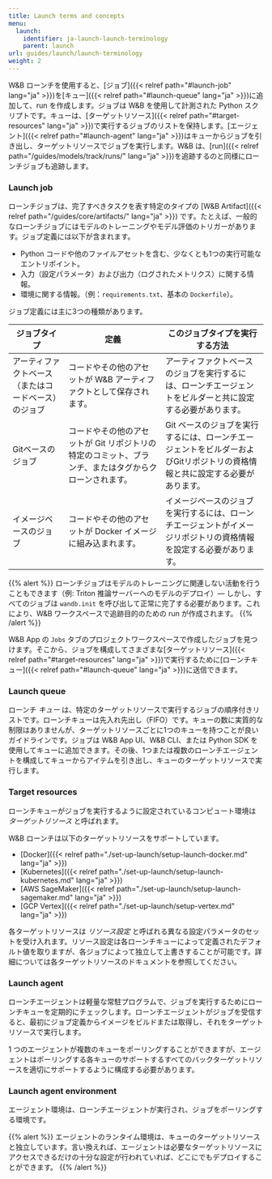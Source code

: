 ```yaml
---
title: Launch terms and concepts
menu:
  launch:
    identifier: ja-launch-launch-terminology
    parent: launch
url: guides/launch/launch-terminology
weight: 2
---
```


W&B ローンチを使用すると、[ジョブ]({{< relref path="#launch-job" lang="ja" >}})を[キュー]({{< relref path="#launch-queue" lang="ja" >}})に追加して、run を作成します。ジョブは W&B を使用して計測された Python スクリプトです。キューは、[ターゲットリソース]({{< relref path="#target-resources" lang="ja" >}})で実行するジョブのリストを保持します。[エージェント]({{< relref path="#launch-agent" lang="ja" >}})はキューからジョブを引き出し、ターゲットリソースでジョブを実行します。W&B は、[run]({{< relref path="/guides/models/track/runs/" lang="ja" >}})を追跡するのと同様にローンチジョブも追跡します。

### Launch job
ローンチジョブは、完了すべきタスクを表す特定のタイプの [W&B Artifact]({{< relref path="/guides/core/artifacts/" lang="ja" >}}) です。たとえば、一般的なローンチジョブにはモデルのトレーニングやモデル評価のトリガーがあります。ジョブ定義には以下が含まれます。

- Python コードや他のファイルアセットを含む、少なくとも1つの実行可能なエントリポイント。
- 入力（設定パラメータ）および出力（ログされたメトリクス）に関する情報。
- 環境に関する情報。（例：`requirements.txt`、基本の `Dockerfile`）。

ジョブ定義には主に3つの種類があります。

| ジョブタイプ | 定義 | このジョブタイプを実行する方法 | 
| ---------- | --------- | -------------- |
|アーティファクトベース（またはコードベース）のジョブ| コードやその他のアセットが W&B アーティファクトとして保存されます。| アーティファクトベースのジョブを実行するには、ローンチエージェントをビルダーと共に設定する必要があります。|
|Gitベースのジョブ| コードやその他のアセットが Git リポジトリの特定のコミット、ブランチ、またはタグからクローンされます。 | Git ベースのジョブを実行するには、ローンチエージェントをビルダーおよびGitリポジトリの資格情報と共に設定する必要があります。|
|イメージベースのジョブ| コードやその他のアセットが Docker イメージに組み込まれます。 | イメージベースのジョブを実行するには、ローンチエージェントがイメージリポジトリの資格情報を設定する必要があります。| 

{{% alert %}}
ローンチジョブはモデルのトレーニングに関連しない活動を行うこともできます（例: Triton 推論サーバーへのモデルのデプロイ）— しかし、すべてのジョブは `wandb.init` を呼び出して正常に完了する必要があります。これにより、W&B ワークスペースで追跡目的のための run が作成されます。
{{% /alert %}}

W&B App の `Jobs` タブのプロジェクトワークスペースで作成したジョブを見つけます。そこから、ジョブを構成してさまざまな[ターゲットリソース]({{< relref path="#target-resources" lang="ja" >}})で実行するために[ローンチキュー]({{< relref path="#launch-queue" lang="ja" >}})に送信できます。

### Launch queue
ローンチ *キュー* は、特定のターゲットリソースで実行するジョブの順序付きリストです。ローンチキューは先入れ先出し（FIFO）です。キューの数に実質的な制限はありませんが、ターゲットリソースごとに1つのキューを持つことが良いガイドラインです。ジョブは W&B App UI、W&B CLI、または Python SDK を使用してキューに追加できます。その後、1つまたは複数のローンチエージェントを構成してキューからアイテムを引き出し、キューのターゲットリソースで実行します。

### Target resources
ローンチキューがジョブを実行するように設定されているコンピュート環境は *ターゲットリソース* と呼ばれます。

W&B ローンチは以下のターゲットリソースをサポートしています。

- [Docker]({{< relref path="./set-up-launch/setup-launch-docker.md" lang="ja" >}})
- [Kubernetes]({{< relref path="./set-up-launch/setup-launch-kubernetes.md" lang="ja" >}})
- [AWS SageMaker]({{< relref path="./set-up-launch/setup-launch-sagemaker.md" lang="ja" >}})
- [GCP Vertex]({{< relref path="./set-up-launch/setup-vertex.md" lang="ja" >}})

各ターゲットリソースは *リソース設定* と呼ばれる異なる設定パラメータのセットを受け入れます。リソース設定は各ローンチキューによって定義されたデフォルト値を取りますが、各ジョブによって独立して上書きすることが可能です。詳細については各ターゲットリソースのドキュメントを参照してください。

### Launch agent
ローンチエージェントは軽量な常駐プログラムで、ジョブを実行するためにローンチキューを定期的にチェックします。ローンチエージェントがジョブを受信すると、最初にジョブ定義からイメージをビルドまたは取得し、それをターゲットリソースで実行します。

1 つのエージェントが複数のキューをポーリングすることができますが、エージェントはポーリングする各キューのサポートするすべてのバックターゲットリソースを適切にサポートするように構成する必要があります。

### Launch agent environment
エージェント環境は、ローンチエージェントが実行され、ジョブをポーリングする環境です。

{{% alert %}}
エージェントのランタイム環境は、キューのターゲットリソースと独立しています。言い換えれば、エージェントは必要なターゲットリソースにアクセスできるだけの十分な設定が行われていれば、どこにでもデプロイすることができます。
{{% /alert %}}